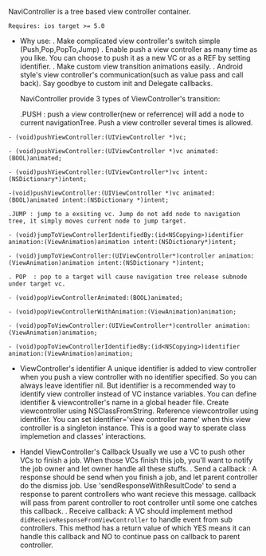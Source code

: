    NaviController is a tree based view controller container.
   
    Requires: ios target >= 5.0
 
- Why use:
    . Make complicated view controller's switch simple (Push,Pop,PopTo,Jump)
    . Enable push a view controller as many time as you like.
      You can choose to push it as a new VC or as a REF by setting identifier.
    . Make custom view transition animations easily.
    . Android style's view controller's communication(such as value pass and call back).
      Say goodbye to custom init and Delegate callbacks.
 
    NaviController provide 3 types of ViewController's transition:

    .PUSH : push a view controller(new or referrence) will add a node to current navigationTree. Push a view controller several times is allowed.
```
- (void)pushViewController:(UIViewController *)vc;

- (void)pushViewController:(UIViewController *)vc animated:(BOOL)animated;

- (void)pushViewController:(UIViewController*)vc intent:(NSDictionary*)intent;

-(void)pushViewController:(UIViewController *)vc animated:(BOOL)animated intent:(NSDictionary *)intent;

```

    .JUMP : jump to a exsiting vc. Jump do not add node to navigation tree, it simply moves current node to jump target.
```
- (void)jumpToViewControllerIdentifiedBy:(id<NSCopying>)identifier animation:(ViewAnimation)animation intent:(NSDictionary*)intent;

- (void)jumpToViewController:(UIViewController*)controller animation:(ViewAnimation)animation intent:(NSDictionary *)intent;
```
    . POP  : pop to a target will cause navigation tree release subnode under target vc.
```
- (void)popViewControllerAnimated:(BOOL)animated;

- (void)popViewControllerWithAnimation:(ViewAnimation)animation;

- (void)popToViewController:(UIViewController*)controller animation:(ViewAnimation)animation;

- (void)popToViewControllerIdentifiedBy:(id<NSCopying>)identifier animation:(ViewAnimation)animation;

```
 
 
- ViewController's identifier
    A unique identifier is added to view controller when you push a view controller with no identifier specified. So you can always leave identifier nil. But identifier is a recommended way to identify view controller instead of VC instance variables. You can define identifier & viewcontroller's name in a global header file. Create viewcontroller using NSClassFromString. Reference viewcontroller using identifier. You can set identifier='view controller name' when this view controller is a singleton instance. This is a good way to sperate class implemetion and classes' interactions.
 
- Handel ViewController's Callback
        Usually we use a VC to push other VCs to finish a job. When those VCs finish this job, you'll want to notify the job owner and let owner handle all these stuffs.
    . Send a callback : A response should be send when you finish a job, and let parent controller do the dismiss job.
                        Use 'sendResponseWithResultCode' to send a response to parent controllers who want recieve 
                        this message. callback will pass from parent controller to root controller until some one
                        catches this callback.
    . Receive callback: A VC should implement method ```didReceiveResponseFromViewController``` to handle event from sub controllers.
                        This method has a return value of which YES means it can handle this callback and NO to continue pass on callback to parent controller.
